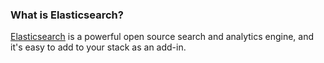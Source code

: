 <!-- usedin: [ _legacy_docker/AddOns] - post: -->


### What is Elasticsearch?
[Elasticsearch](http://www.elasticsearch.org/) is a powerful open source search and analytics engine, and it's easy to add to your stack as an add-in.

